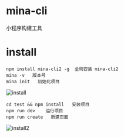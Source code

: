 # mina-cli
小程序构建工具

# install
```
npm install mina-cli2 -g  全局安装 mina-cli2
mina -v   版本号
mina init   初始化项目
```
![install](http://p7inyv4vd.bkt.clouddn.com/1)

```
cd test && npm install   安装项目
npm run dev    运行项目
npm run create   新建页面
```
![install2](http://p7inyv4vd.bkt.clouddn.com/2)
